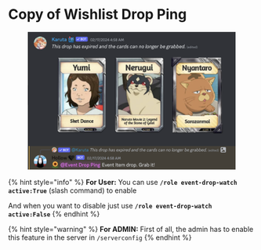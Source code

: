 # Copy of Wishlist Drop Ping

<figure><img src="../../.gitbook/assets/image (17).png" alt=""><figcaption></figcaption></figure>

{% hint style="info" %}
**For User:** You can use **`/role event-drop-watch active:True`** (slash command) to enable

And when you want to disable just use **`/role event-drop-watch active:False`**
{% endhint %}

{% hint style="warning" %}
**For ADMIN:** First of all, the admin has to enable this feature in the server in `/serverconfig`
{% endhint %}
